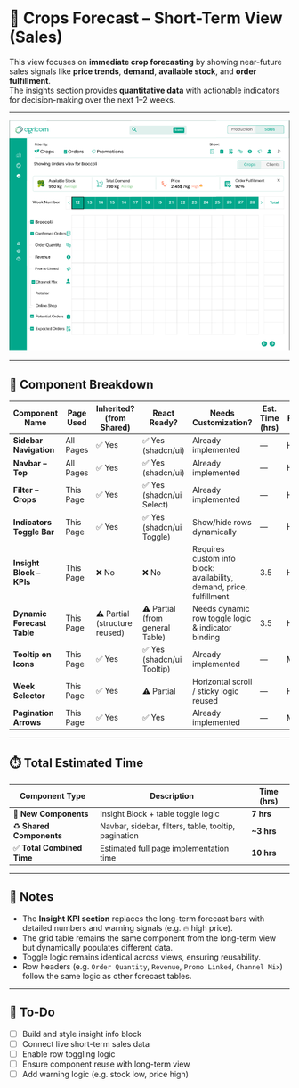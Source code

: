 # 🌽 Crops Forecast – Short-Term View (Sales)

This view focuses on **immediate crop forecasting** by showing near-future sales signals like **price trends**, **demand**, **available stock**, and **order fulfillment**.  
The insights section provides **quantitative data** with actionable indicators for decision-making over the next 1–2 weeks.

---

![Crops Forecast – Short-Term](./images/sales-crops-short-term.png)

---

## 🧩 Component Breakdown

| Component Name             | Page Used              | Inherited? (from Shared) | React Ready?                            | Needs Customization?                          | Est. Time (hrs) | Priority | Status          | End Date |
|---------------------------|------------------------|--------------------------|-----------------------------------------|------------------------------------------------|------------------|----------|------------------|----------|
| **Sidebar Navigation**     | All Pages              | ✅ Yes                    | ✅ Yes (shadcn/ui)                       | Already implemented                           | —                | High     | ✅ Ready         |          |
| **Navbar – Top**           | All Pages              | ✅ Yes                    | ✅ Yes (shadcn/ui)                       | Already implemented                           | —                | High     | ✅ Ready         |          |
| **Filter – Crops**         | This Page              | ✅ Yes                    | ✅ Yes (shadcn/ui Select)                | Already implemented                           | —                | High     | ✅ Ready         |          |
| **Indicators Toggle Bar**  | This Page              | ✅ Yes                    | ✅ Yes (shadcn/ui Toggle)                | Show/hide rows dynamically                    | —                | High     | ✅ Ready         |          |
| **Insight Block – KPIs**   | This Page              | ❌ No                     | ❌ No                                    | Requires custom info block: availability, demand, price, fulfillment | 3.5              | High     | ⬜ Not Started   |          |
| **Dynamic Forecast Table** | This Page              | ⚠️ Partial (structure reused) | ⚠️ Partial (from general Table)     | Needs dynamic row toggle logic & indicator binding | 3.5              | High     | ⬜ Not Started   |          |
| **Tooltip on Icons**       | This Page              | ✅ Yes                    | ✅ Yes (shadcn/ui Tooltip)               | Already implemented                           | —                | Medium   | ✅ Ready         |          |
| **Week Selector**          | This Page              | ✅ Yes                    | ⚠️ Partial                              | Horizontal scroll / sticky logic reused       | —                | High     | ✅ Ready         |          |
| **Pagination Arrows**      | This Page              | ✅ Yes                    | ✅ Yes                                   | Already implemented                           | —                | Medium   | ✅ Ready         |          |

---

## ⏱️ Total Estimated Time

| Component Type          | Description                                                  | Time (hrs) |
|--------------------------|--------------------------------------------------------------|------------|
| 🧩 **New Components**     | Insight Block + table toggle logic                           | **7 hrs** |
| ♻️ **Shared Components**  | Navbar, sidebar, filters, table, tooltip, pagination         | **~3 hrs** |
| ✅ **Total Combined Time**| Estimated full page implementation time                     | **10 hrs** |

---

## 📘 Notes

- The **Insight KPI section** replaces the long-term forecast bars with detailed numbers and warning signals (e.g. 🔥 high price).
- The grid table remains the same component from the long-term view but dynamically populates different data.
- Toggle logic remains identical across views, ensuring reusability.
- Row headers (e.g. `Order Quantity`, `Revenue`, `Promo Linked`, `Channel Mix`) follow the same logic as other forecast tables.

---

## 🧭 To-Do

- [ ] Build and style insight info block
- [ ] Connect live short-term sales data
- [ ] Enable row toggling logic
- [ ] Ensure component reuse with long-term view
- [ ] Add warning logic (e.g. stock low, price high)
